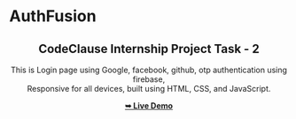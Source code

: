 # AuthFusion

<div align="center">
  
  <h2 align="center">CodeClause Internship Project Task - 2</h2>

This is Login page using Google, facebook, github, otp authentication using firebase,
<br />Responsive for all devices, built using HTML, CSS, and JavaScript.

<a href="https://authfusion.netlify.app/"><strong>➥ Live Demo</strong></a>

</div>
